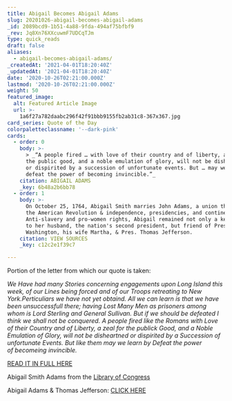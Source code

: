 ```yaml
---
title: Abigail Becomes Abigail Adams
slug: 20201026-abigail-becomes-abigail-adams
_id: 2089bcd9-1b51-4a88-9fda-494af75bfbf9
_rev: Jq8Xn76XXcuwmF7UDCqTJm
type: quick_reads
draft: false
aliases:
  - abigail-becomes-abigail-adams/
_createdAt: '2021-04-01T18:20:40Z'
_updatedAt: '2021-04-01T18:20:40Z'
date: '2020-10-26T02:21:00.000Z'
lastmod: '2020-10-26T02:21:00.000Z'
weight: 50
featured_image:
  alt: Featured Article Image
  url: >-
    1a6f27a782daabc296f42f91bbb9155fb2ab31c8-367x367.jpg
card_series: Quote of the Day
colorpaletteclassname: '--dark-pink'
cards:
  - order: 0
    body: >-
      > _“A people fired … with love of their country and of liberty, a zeal for
      the public good, and a noble emulation of glory, will not be disheartened
      or dispirited by a succession of unfortunate events. But … may we learn by
      defeat the power of becoming invincible.”_
    citation: ABIGAIL ADAMS
    _key: 6b48a2b6bb78
  - order: 1
    body: >-
      On October 25, 1764, Abigail Smith marries John Adams, a union that spans
      the American Revolution & independence, presidencies, and continents.
      Anti-slavery and pro-women rights, Abigail remained not only a key advisor
      to her husband, the nation's second president, but friend of Pres. George
      Washington, his wife Martha, & Pres. Thomas Jefferson.
    citation: VIEW SOURCES
    _key: c12c2e1f39c7

---
```

Portion of the letter from which our quote is taken:

_We Have had many Stories concerning engagements upon Long Island this week, of our Lines being forced and of our Troops retreating to New York.Perticuliars we have not yet obtaind. All we can learn is that we have been unsuccessfull there; having Lost Many Men as prisoners among whom is Lord Sterling and General Sullivan. But if we should be defeated I think we shall not be conquered. A people fired like the Romans with Love of their Country and of Liberty, a zeal for the publick Good, and a Noble Emulation of Glory, will not be disheartned or dispirited by a Succession of unfortunate Events. But like them may we learn by Defeat the power of becomeing invincible._

[READ IT IN FULL HERE](https://www.masshist.org/digitaladams/archive/doc?id=L17760907aa&bc=)

Abigail Smith Adams from the [Library of Congress](https://www.loc.gov/item/today-in-history/october-25/)

Abigail Adams & Thomas Jefferson: [CLICK HERE](https://www.monticello.org/site/research-and-collections/abigail-adams)